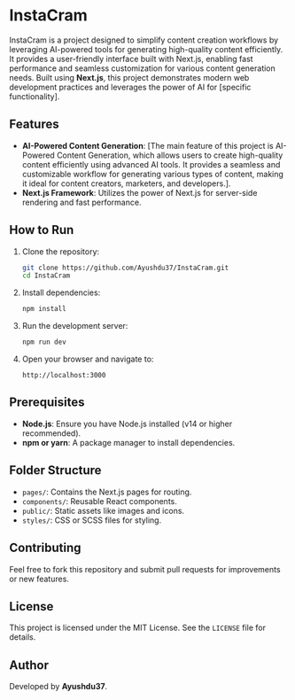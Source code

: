 # InstaCram

InstaCram is a project designed to simplify content creation workflows by leveraging AI-powered tools for generating high-quality content efficiently. It provides a user-friendly interface built with Next.js, enabling fast performance and seamless customization for various content generation needs. Built using **Next.js**, this project demonstrates modern web development practices and leverages the power of AI for [specific functionality].

## Features
- **AI-Powered Content Generation**: [The main feature of this project is AI-Powered Content Generation, which allows users to create high-quality content efficiently using advanced AI tools. It provides a seamless and customizable workflow for generating various types of content, making it ideal for content creators, marketers, and developers.].
- **Next.js Framework**: Utilizes the power of Next.js for server-side rendering and fast performance.

## How to Run
1. Clone the repository:
   ```bash
   git clone https://github.com/Ayushdu37/InstaCram.git
   cd InstaCram
   ```

2. Install dependencies:
   ```bash
   npm install
   ```

3. Run the development server:
   ```bash
   npm run dev
   ```

4. Open your browser and navigate to:
   ```
   http://localhost:3000
   ```

## Prerequisites
- **Node.js**: Ensure you have Node.js installed (v14 or higher recommended).
- **npm or yarn**: A package manager to install dependencies.

## Folder Structure
- `pages/`: Contains the Next.js pages for routing.
- `components/`: Reusable React components.
- `public/`: Static assets like images and icons.
- `styles/`: CSS or SCSS files for styling.

## Contributing
Feel free to fork this repository and submit pull requests for improvements or new features.

## License
This project is licensed under the MIT License. See the `LICENSE` file for details.

## Author
Developed by **Ayushdu37**.